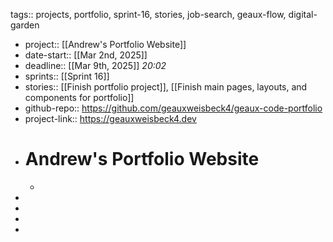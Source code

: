 tags:: projects, portfolio, sprint-16, stories, job-search, geaux-flow, digital-garden

- project:: [[Andrew's Portfolio Website]]
- date-start:: [[Mar 2nd, 2025]]
- deadline::  [[Mar 9th, 2025]] *20:02*
- sprints:: [[Sprint 16]]
- stories:: [[Finish portfolio project]], [[Finish main pages, layouts, and components for portfolio]]
- github-repo:: https://github.com/geauxweisbeck4/geaux-code-portfolio
- project-link:: https://geauxweisbeck4.dev
- # Andrew's Portfolio Website
	-
-
-
-
-